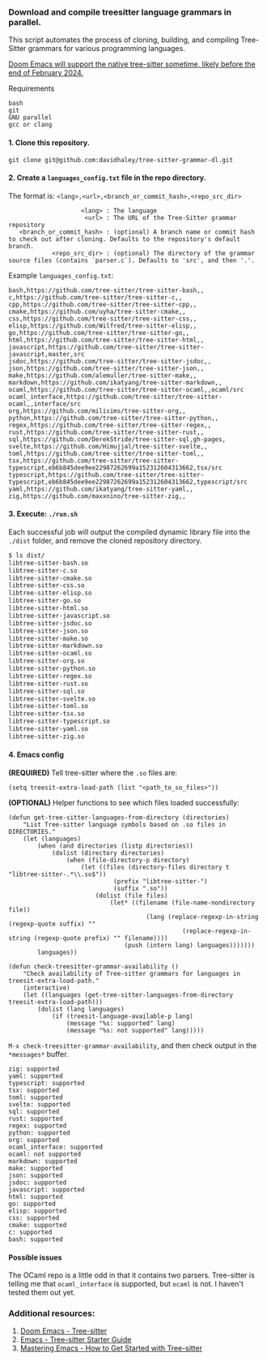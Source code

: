 ### Download and compile treesitter language grammars in parallel.

This script automates the process of cloning, building, and compiling
Tree-Sitter grammars for various programming languages.

[Doom Emacs will support the native tree-sitter sometime, likely before the end
of February 2024.](https://github.com/doomemacs/doomemacs/issues/7623#issuecomment-1926171890)

Requirements

```text
bash
git
GNU parallel
gcc or clang
```

#### 1. Clone this repository.

`git clone git@github.com:davidhaley/tree-sitter-grammar-dl.git`

#### 2. Create a `languages_config.txt` file in the repo directory.

The format is: `<lang>,<url>,<branch_or_commit_hash>,<repo_src_dir>`

```text
                    <lang> : The language
                     <url> : The URL of the Tree-Sitter grammar repository
   <branch_or_commit_hash> : (optional) A branch name or commit hash to check out after cloning. Defaults to the repository's default branch.
            <repo_src_dir> : (optional) The directory of the grammar source files (contains `parser.c`). Defaults to 'src', and then '.'.
```

Example `languages_config.txt`:

```text
bash,https://github.com/tree-sitter/tree-sitter-bash,,
c,https://github.com/tree-sitter/tree-sitter-c,,
cpp,https://github.com/tree-sitter/tree-sitter-cpp,,
cmake,https://github.com/uyha/tree-sitter-cmake,,
css,https://github.com/tree-sitter/tree-sitter-css,,
elisp,https://github.com/Wilfred/tree-sitter-elisp,,
go,https://github.com/tree-sitter/tree-sitter-go,,
html,https://github.com/tree-sitter/tree-sitter-html,,
javascript,https://github.com/tree-sitter/tree-sitter-javascript,master,src
jsdoc,https://github.com/tree-sitter/tree-sitter-jsdoc,,
json,https://github.com/tree-sitter/tree-sitter-json,,
make,https://github.com/alemuller/tree-sitter-make,,
markdown,https://github.com/ikatyang/tree-sitter-markdown,,
ocaml,https://github.com/tree-sitter/tree-sitter-ocaml,,ocaml/src
ocaml_interface,https://github.com/tree-sitter/tree-sitter-ocaml,,interface/src
org,https://github.com/milisims/tree-sitter-org,,
python,https://github.com/tree-sitter/tree-sitter-python,,
regex,https://github.com/tree-sitter/tree-sitter-regex,,
rust,https://github.com/tree-sitter/tree-sitter-rust,,
sql,https://github.com/DerekStride/tree-sitter-sql,gh-pages,
svelte,https://github.com/Himujjal/tree-sitter-svelte,,
toml,https://github.com/tree-sitter/tree-sitter-toml,,
tsx,https://github.com/tree-sitter/tree-sitter-typescript,eb6b845dee9ee22987262699a152312604313662,tsx/src
typescript,https://github.com/tree-sitter/tree-sitter-typescript,eb6b845dee9ee22987262699a152312604313662,typescript/src
yaml,https://github.com/ikatyang/tree-sitter-yaml,,
zig,https://github.com/maxxnino/tree-sitter-zig,,
```

#### 3. Execute: `./run.sh`

Each successful job will output the compiled dynamic library file into the `./dist` folder, and remove the cloned repository directory.

```sh
$ ls dist/
libtree-sitter-bash.so
libtree-sitter-c.so
libtree-sitter-cmake.so
libtree-sitter-css.so
libtree-sitter-elisp.so
libtree-sitter-go.so
libtree-sitter-html.so
libtree-sitter-javascript.so
libtree-sitter-jsdoc.so
libtree-sitter-json.so
libtree-sitter-make.so
libtree-sitter-markdown.so
libtree-sitter-ocaml.so
libtree-sitter-org.so
libtree-sitter-python.so
libtree-sitter-regex.so
libtree-sitter-rust.so
libtree-sitter-sql.so
libtree-sitter-svelte.so
libtree-sitter-toml.so
libtree-sitter-tsx.so
libtree-sitter-typescript.so
libtree-sitter-yaml.so
libtree-sitter-zig.so
```

#### 4. Emacs config

**(REQUIRED)** Tell tree-sitter where the `.so` files are:

```emacs-lisp
(setq treesit-extra-load-path (list "<path_to_so_files>"))
```

**(OPTIONAL)** Helper functions to see which files loaded successfully:

```emacs-lisp
(defun get-tree-sitter-languages-from-directory (directories)
    "List Tree-sitter language symbols based on .so files in DIRECTORIES."
    (let (languages)
        (when (and directories (listp directories))
            (dolist (directory directories)
                (when (file-directory-p directory)
                    (let ((files (directory-files directory t "libtree-sitter-.*\\.so$"))
                             (prefix "libtree-sitter-")
                             (suffix ".so"))
                        (dolist (file files)
                            (let* ((filename (file-name-nondirectory file))
                                      (lang (replace-regexp-in-string (regexp-quote suffix) ""
                                                (replace-regexp-in-string (regexp-quote prefix) "" filename))))
                                (push (intern lang) languages)))))))
        languages))

(defun check-treesitter-grammar-availability ()
    "Check availability of Tree-sitter grammars for languages in treesit-extra-load-path."
    (interactive)
    (let ((languages (get-tree-sitter-languages-from-directory treesit-extra-load-path)))
        (dolist (lang languages)
            (if (treesit-language-available-p lang)
                (message "%s: supported" lang)
                (message "%s: not supported" lang)))))

```

`M-x check-treesitter-grammar-availability`, and then check output in the `*messages*` buffer.

```text
zig: supported
yaml: supported
typescript: supported
tsx: supported
toml: supported
svelte: supported
sql: supported
rust: supported
regex: supported
python: supported
org: supported
ocaml_interface: supported
ocaml: not supported
markdown: supported
make: supported
json: supported
jsdoc: supported
javascript: supported
html: supported
go: supported
elisp: supported
css: supported
cmake: supported
c: supported
bash: supported
```

#### Possible issues

The OCaml repo is a little odd in that it contains two parsers. Tree-sitter is
telling me that `ocaml_interface` is supported, but `ocaml` is not. I haven't
tested them out yet.

### Additional resources:

1. [Doom Emacs - Tree-sitter](https://github.com/doomemacs/doomemacs/blob/master/modules/tools/tree-sitter/README.org)
2. [Emacs - Tree-sitter Starter Guide](https://git.savannah.gnu.org/cgit/emacs.git/tree/admin/notes/tree-sitter/starter-guide?h=feature/tree-sitter)
3. [Mastering Emacs - How to Get Started with Tree-sitter](https://www.masteringemacs.org/article/how-to-get-started-tree-sitter)
